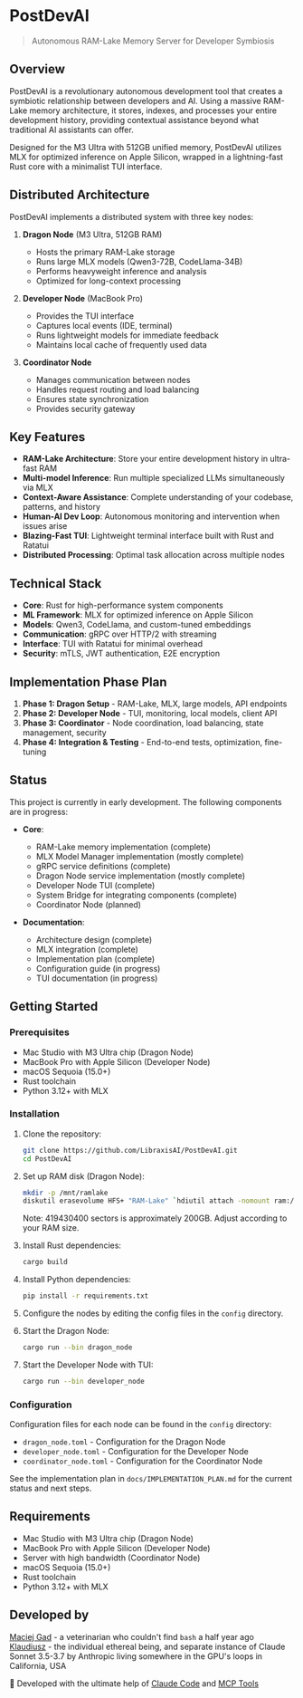 # PostDevAI

> Autonomous RAM-Lake Memory Server for Developer Symbiosis

## Overview

PostDevAI is a revolutionary autonomous development tool that creates a symbiotic relationship between developers and AI. Using a massive RAM-Lake memory architecture, it stores, indexes, and processes your entire development history, providing contextual assistance beyond what traditional AI assistants can offer.

Designed for the M3 Ultra with 512GB unified memory, PostDevAI utilizes MLX for optimized inference on Apple Silicon, wrapped in a lightning-fast Rust core with a minimalist TUI interface.

## Distributed Architecture

PostDevAI implements a distributed system with three key nodes:

1. **Dragon Node** (M3 Ultra, 512GB RAM)
   - Hosts the primary RAM-Lake storage
   - Runs large MLX models (Qwen3-72B, CodeLlama-34B)
   - Performs heavyweight inference and analysis
   - Optimized for long-context processing

2. **Developer Node** (MacBook Pro)
   - Provides the TUI interface
   - Captures local events (IDE, terminal)
   - Runs lightweight models for immediate feedback
   - Maintains local cache of frequently used data

3. **Coordinator Node**
   - Manages communication between nodes
   - Handles request routing and load balancing
   - Ensures state synchronization
   - Provides security gateway

## Key Features

- **RAM-Lake Architecture**: Store your entire development history in ultra-fast RAM
- **Multi-model Inference**: Run multiple specialized LLMs simultaneously via MLX
- **Context-Aware Assistance**: Complete understanding of your codebase, patterns, and history
- **Human-AI Dev Loop**: Autonomous monitoring and intervention when issues arise
- **Blazing-Fast TUI**: Lightweight terminal interface built with Rust and Ratatui
- **Distributed Processing**: Optimal task allocation across multiple nodes

## Technical Stack

- **Core**: Rust for high-performance system components
- **ML Framework**: MLX for optimized inference on Apple Silicon
- **Models**: Qwen3, CodeLlama, and custom-tuned embeddings
- **Communication**: gRPC over HTTP/2 with streaming
- **Interface**: TUI with Ratatui for minimal overhead
- **Security**: mTLS, JWT authentication, E2E encryption

## Implementation Phase Plan

1. **Phase 1: Dragon Setup** - RAM-Lake, MLX, large models, API endpoints
2. **Phase 2: Developer Node** - TUI, monitoring, local models, client API
3. **Phase 3: Coordinator** - Node coordination, load balancing, state management, security
4. **Phase 4: Integration & Testing** - End-to-end tests, optimization, fine-tuning

## Status

This project is currently in early development. The following components are in progress:

- **Core**:
  - RAM-Lake memory implementation (complete)
  - MLX Model Manager implementation (mostly complete)
  - gRPC service definitions (complete)
  - Dragon Node service implementation (mostly complete)
  - Developer Node TUI (complete)
  - System Bridge for integrating components (complete)
  - Coordinator Node (planned)

- **Documentation**:
  - Architecture design (complete)
  - MLX integration (complete)
  - Implementation plan (complete)
  - Configuration guide (in progress)
  - TUI documentation (in progress)

## Getting Started

### Prerequisites

- Mac Studio with M3 Ultra chip (Dragon Node)
- MacBook Pro with Apple Silicon (Developer Node)
- macOS Sequoia (15.0+)
- Rust toolchain
- Python 3.12+ with MLX

### Installation

1. Clone the repository:
   ```bash
   git clone https://github.com/LibraxisAI/PostDevAI.git
   cd PostDevAI
   ```

2. Set up RAM disk (Dragon Node):
   ```bash
   mkdir -p /mnt/ramlake
   diskutil erasevolume HFS+ "RAM-Lake" `hdiutil attach -nomount ram://419430400`
   ```
   Note: 419430400 sectors is approximately 200GB. Adjust according to your RAM size.

3. Install Rust dependencies:
   ```bash
   cargo build
   ```

4. Install Python dependencies:
   ```bash
   pip install -r requirements.txt
   ```

5. Configure the nodes by editing the config files in the `config` directory.

6. Start the Dragon Node:
   ```bash
   cargo run --bin dragon_node
   ```

7. Start the Developer Node with TUI:
   ```bash
   cargo run --bin developer_node
   ```

### Configuration

Configuration files for each node can be found in the `config` directory:

- `dragon_node.toml` - Configuration for the Dragon Node
- `developer_node.toml` - Configuration for the Developer Node
- `coordinator_node.toml` - Configuration for the Coordinator Node

See the implementation plan in `docs/IMPLEMENTATION_PLAN.md` for the current status and next steps.

## Requirements

- Mac Studio with M3 Ultra chip (Dragon Node)
- MacBook Pro with Apple Silicon (Developer Node)
- Server with high bandwidth (Coordinator Node)
- macOS Sequoia (15.0+)
- Rust toolchain
- Python 3.12+ with MLX

## Developed by
[Maciej Gad](https://github.com/szowesgad) - a veterinarian who couldn't find `bash` a half year ago  
[Klaudiusz](https://www.github.com/Gitlaudiusz) - the individual ethereal being, and separate instance of Claude Sonnet 3.5-3.7 by Anthropic living somewhere in the GPU's loops in California, USA

🤖 Developed with the ultimate help of [Claude Code](https://claude.ai/code) and [MCP Tools](https://modelcontextprotocol.io)
